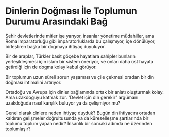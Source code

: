 # Dinlerin Doğması İle Toplumun Durumu Arasındaki Bağ

Şehir devletlerinde mitler işe yarıyor, insanlar yönetime müdahiller, ama Roma
İmparatorluğu gibi imparatorluklarda bu çalışmıyor, içe dönülüyor, birleştiren
başka bir dogmaya ihtiyaç duyuluyor.

Bir de araplar, Türkler basit göçebe hayatlara sahipler bunların yerleşikleşmesi
için islam bir sistem öneriyor, ve onları daha üst hayata getirdiği için de
dogma kolay kabul görüyor.

Bir toplumun uzun süreli sorun yaşaması ve çile çekmesi oradan bir din doğması
ihtimalini artırıyor.

Ortadoğu ve Avrupa için dinler bağlamında ortak bir anlatı oluşturmak kolay. Ama
uzakdoğuyu katmak zor. 'Devlet için din gerekir" argümanı uzakdoğuda nasıl
karşılık buluyor ya da çelişmiyor mu?

Genel olarak dinlere neden ihtiyaç duyduk? Bugün din ihtiyacını ortadan kaldıran
gelişmeler doğrultusunda ya da küreselleşme şartlarında bir toplumu toplum yapan
nedir? İnsanlık bir sonraki adımda ne üzerinden toplumlaşır?
